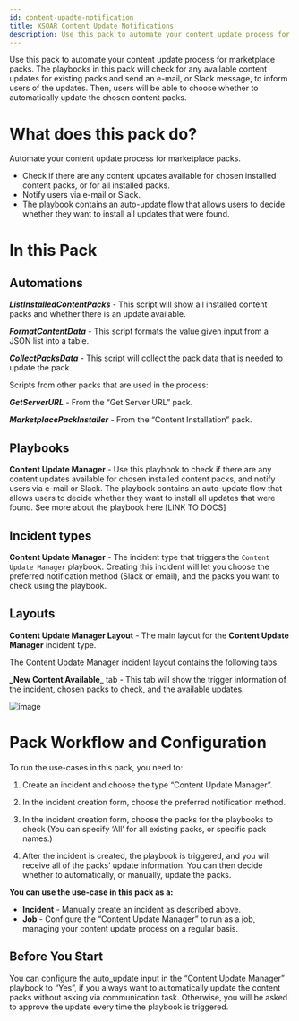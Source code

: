 ```yaml
---
id: content-upadte-notification
title: XSOAR Content Update Notifications
description: Use this pack to automate your content update process for marketplace packs.
---
```


Use this pack to automate your content update process for marketplace packs.
The playbooks in this pack will check for any available content updates for existing packs and send an e-mail, or Slack message, to inform users of the updates. Then, users will be able to choose whether to automatically update the chosen content packs.
 
# What does this pack do?
Automate your content update process for marketplace packs.

- Check if there are any content updates available for chosen installed content packs, or for all installed packs.
- Notify users via e-mail or Slack.
- The playbook contains an auto-update flow that allows users to decide whether they want to install all updates that were found.

# In this Pack

## Automations
**_ListInstalledContentPacks_** - This script will show all installed content packs and whether there is an update available.

**_FormatContentData_** - This script formats the value given input from a JSON list into a table.

**_CollectPacksData_** - This script will collect the pack data that is needed to update the pack.

Scripts from other packs that are used in the process:

**_GetServerURL_** - From the “Get Server URL” pack.

**_MarketplacePackInstaller_** - From the “Content Installation” pack.

## Playbooks
**Content Update Manager** - Use this playbook to check if there are any content updates available for chosen installed content packs, and notify users via e-mail or Slack. The playbook contains an auto-update flow that allows users to decide whether they want to install all updates that were found. See more about the playbook here [LINK TO DOCS]

## Incident types
**Content Update Manager** - The incident type that triggers the `Content Update Manager` playbook. Creating this incident will let you choose the preferred notification method (Slack or email), and the packs you want to check using the playbook.

## Layouts
**Content Update Manager Layout** - The main layout for the **Content Update Manager** incident type.

The Content Update Manager incident layout contains the following tabs:

**_New Content Available**_ tab - This tab will show the trigger information of the incident, chosen packs to check, and the available updates.

![image](https://user-images.githubusercontent.com/43776787/145987422-d080f2a8-52f9-4919-a2ab-11b70217d963.png)

# Pack Workflow and Configuration
To run the use-cases in this pack, you need to:

1) Create an incident and choose the type “Content Update Manager”.

2) In the incident creation form, choose the preferred notification method.
 
3) In the incident creation form, choose the packs for the playbooks to check (You can specify ‘All’ for all existing packs, or specific pack names.)

4) After the incident is created, the playbook is triggered, and you will receive all of the packs’ update information.
You can then decide whether to automatically, or manually, update the packs.

**You can use the use-case in this pack as a:**
- **Incident** - Manually create an incident as described above.
- **Job** - Configure the “Content Update Manager” to run as a job, managing your content update process on a regular basis.

## Before You Start

You can configure the auto_update input in the “Content Update Manager” playbook to “Yes”, if you always want to automatically update the content packs without asking via communication task. Otherwise, you will be asked to approve the update every time the playbook is triggered.
